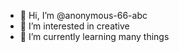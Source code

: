 - 👋 Hi, I’m @anonymous-66-abc
- 👀 I’m interested in creative
- 🌱 I’m currently learning many things


<!---
anonymous-66-abc/anonymous-66-abc is a ✨ special ✨ repository because its `README.md` (this file) appears on your GitHub profile.
You can click the Preview link to take a look at your changes.
--->
